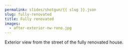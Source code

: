 ```yaml
---
permalink: slides/shotgun/{{ slug }}.json
slug: fully-renovated
title: Fully renovated
images:
  - after-exterior-nw-reno.jpg
---
```

Exterior view from the street of the fully renovated house.